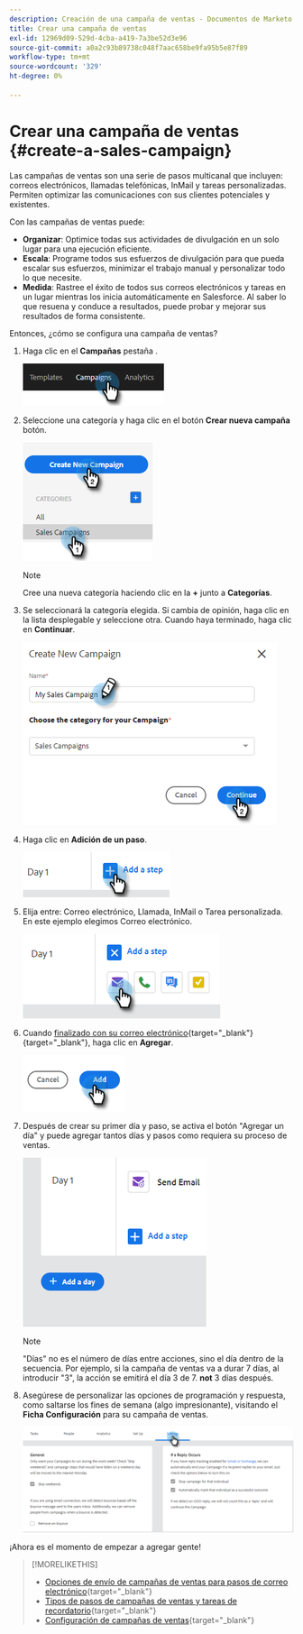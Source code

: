 ```yaml
---
description: Creación de una campaña de ventas - Documentos de Marketo - Documentación del producto
title: Crear una campaña de ventas
exl-id: 12969d09-529d-4cba-a419-7a3be52d3e96
source-git-commit: a0a2c93b89738c048f7aac658be9fa95b5e87f89
workflow-type: tm+mt
source-wordcount: '329'
ht-degree: 0%

---
```


# Crear una campaña de ventas {#create-a-sales-campaign}

Las campañas de ventas son una serie de pasos multicanal que incluyen: correos electrónicos, llamadas telefónicas, InMail y tareas personalizadas. Permiten optimizar las comunicaciones con sus clientes potenciales y existentes.

Con las campañas de ventas puede:

* **Organizar**: Optimice todas sus actividades de divulgación en un solo lugar para una ejecución eficiente.
* **Escala**: Programe todos sus esfuerzos de divulgación para que pueda escalar sus esfuerzos, minimizar el trabajo manual y personalizar todo lo que necesite.
* **Medida**: Rastree el éxito de todos sus correos electrónicos y tareas en un lugar mientras los inicia automáticamente en Salesforce. Al saber lo que resuena y conduce a resultados, puede probar y mejorar sus resultados de forma consistente.

Entonces, ¿cómo se configura una campaña de ventas?

1. Haga clic en el **Campañas** pestaña .

   ![](assets/create-a-sales-campaign-1.png)

1. Seleccione una categoría y haga clic en el botón **Crear nueva campaña** botón.

   ![](assets/create-a-sales-campaign-2.png)

   >[!NOTE]
   >
   >Cree una nueva categoría haciendo clic en la **+** junto a **Categorías**.

1. Se seleccionará la categoría elegida. Si cambia de opinión, haga clic en la lista desplegable y seleccione otra. Cuando haya terminado, haga clic en **Continuar**.

   ![](assets/create-a-sales-campaign-3.png)

1. Haga clic en **Adición de un paso**.

   ![](assets/create-a-sales-campaign-4.png)

1. Elija entre: Correo electrónico, Llamada, InMail o Tarea personalizada. En este ejemplo elegimos Correo electrónico.

   ![](assets/create-a-sales-campaign-5.png)

1. Cuando [finalizado con su correo electrónico](/help/marketo/product-docs/marketo-sales-insight/actions/campaigns/sales-campaign-step-types-and-reminder-tasks.md#email){target=&quot;_blank&quot;}{target=&quot;_blank&quot;}, haga clic en **Agregar**.

   ![](assets/create-a-sales-campaign-6.png)

1. Después de crear su primer día y paso, se activa el botón &quot;Agregar un día&quot; y puede agregar tantos días y pasos como requiera su proceso de ventas.

   ![](assets/create-a-sales-campaign-7.png)

   >[!NOTE]
   >
   >&quot;Días&quot; no es el número de días entre acciones, sino el día dentro de la secuencia. Por ejemplo, si la campaña de ventas va a durar 7 días, al introducir &quot;3&quot;, la acción se emitirá el día 3 de 7. **not** 3 días después.

1. Asegúrese de personalizar las opciones de programación y respuesta, como saltarse los fines de semana (algo impresionante), visitando el **Ficha Configuración** para su campaña de ventas.

   ![](assets/create-a-sales-campaign-8.png)

¡Ahora es el momento de empezar a agregar gente!

>[!MORELIKETHIS]
>
>* [Opciones de envío de campañas de ventas para pasos de correo electrónico](/help/marketo/product-docs/marketo-sales-insight/actions/campaigns/sales-campaign-send-options-for-email-steps.md){target=&quot;_blank&quot;}
>* [Tipos de pasos de campañas de ventas y tareas de recordatorio](/help/marketo/product-docs/marketo-sales-insight/actions/campaigns/sales-campaign-step-types-and-reminder-tasks.md){target=&quot;_blank&quot;}
>* [Configuración de campañas de ventas](/help/marketo/product-docs/marketo-sales-insight/actions/campaigns/sales-campaign-settings.md){target=&quot;_blank&quot;}

